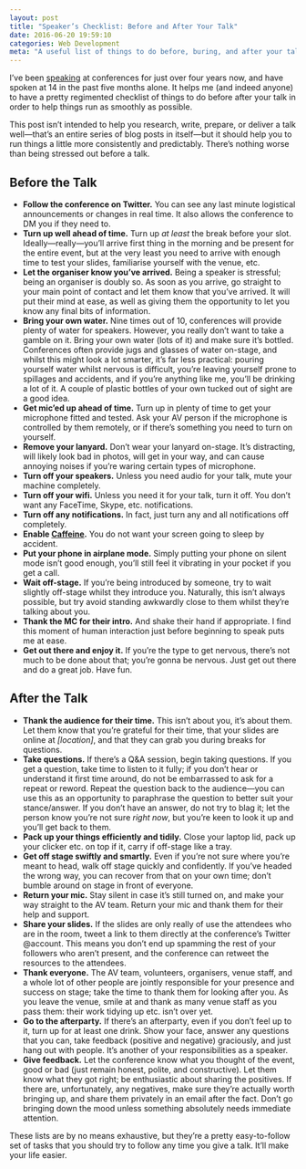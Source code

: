 ```yaml
---
layout: post
title: "Speaker’s Checklist: Before and After Your Talk"
date: 2016-06-20 19:59:10
categories: Web Development
meta: "A useful list of things to do before, buring, and after your talk."
---
```


I’ve been [speaking](/speaking) at conferences for just over four years now, and
have spoken at 14 in the past five months alone. It helps me (and indeed anyone)
to have a pretty regimented checklist of things to do before after your talk in
order to help things run as smoothly as possible.

This post isn’t intended to help you research, write, prepare, or deliver a talk
well—that’s an entire series of blog posts in itself—but it should help you to
run things a little more consistently and predictably. There’s nothing worse
than being stressed out before a talk.

## Before the Talk

* **Follow the conference on Twitter.** You can see any last minute logistical
  announcements or changes in real time. It also allows the conference to DM you
  if they need to.
* **Turn up well ahead of time.** Turn up _at least_ the break before your slot.
  Ideally—really—you’ll arrive first thing in the morning and be present for the
  entire event, but at the very least you need to arrive with enough time to
  test your slides, familiarise yourself with the venue, etc.
* **Let the organiser know you’ve arrived.** Being a speaker is stressful; being
  an organiser is doubly so. As soon as you arrive, go straight to your main
  point of contact and let them know that you’ve arrived. It will put their mind
  at ease, as well as giving them the opportunity to let you know any final bits
  of information.
* **Bring your own water.** Nine times out of 10, conferences will provide
  plenty of water for speakers. However, you really don’t want to take a gamble
  on it. Bring your own water (lots of it) and make sure it’s bottled.
  Conferences often provide jugs and glasses of water on-stage, and whilst this
  might look a lot smarter, it’s far less practical: pouring yourself water
  whilst nervous is difficult, you’re leaving yourself prone to spillages and
  accidents, and if you’re anything like me, you’ll be drinking a lot of it.
  A couple of plastic bottles of your own tucked out of sight are a good idea.
* **Get mic’ed up ahead of time.** Turn up in plenty of time to get your
  microphone fitted and tested. Ask your AV person if the microphone is
  controlled by them remotely, or if there’s something you need to turn on
  yourself.
* **Remove your lanyard.** Don’t wear your lanyard on-stage. It’s distracting,
  will likely look bad in photos, will get in your way, and can cause annoying
  noises if you’re waring certain types of microphone.
* **Turn off your speakers.** Unless you need audio for your talk, mute your
  machine completely.
* **Turn off your wifi.** Unless you need it for your talk, turn it off. You
  don’t want any FaceTime, Skype, etc. notifications.
* **Turn off any notifications.** In fact, just turn any and all notifications
  off completely.
* **Enable
  [Caffeine](https://itunes.apple.com/gb/app/caffeine/id411246225?mt=12).** You
  do not want your screen going to sleep by accident.
* **Put your phone in airplane mode.** Simply putting your phone on silent mode
  isn’t good enough, you’ll still feel it vibrating in your pocket if you get a
  call.
* **Wait off-stage.** If you’re being introduced by someone, try to wait
  slightly off-stage whilst they introduce you. Naturally, this isn’t always
  possible, but try avoid standing awkwardly close to them whilst they’re
  talking about you.
* **Thank the MC for their intro.** And shake their hand if appropriate. I find
  this moment of human interaction just before beginning to speak puts me at
  ease.
* **Get out there and enjoy it.** If you’re the type to get nervous, there’s not
  much to be done about that; you’re gonna be nervous. Just get out there and do
  a great job. Have fun.

## After the Talk

* **Thank the audience for their time.** This isn’t about you, it’s about them.
  Let them know that you’re grateful for their time, that your slides are online
  at <var>[location]</var>, and that they can grab you during breaks for
  questions.
* **Take questions.** If there’s a Q&A session, begin taking questions. If you
  get a question, take time to listen to it fully; if you don’t hear or
  understand it first time around, do not be embarrassed to ask for a repeat or
  reword. Repeat the question back to the audience—you can use this as an
  opportunity to paraphrase the question to better suit your stance/answer. If
  you don’t have an answer, do not try to blag it; let the person know you’re
  not sure _right now_, but you’re keen to look it up and you’ll get back to
  them.
* **Pack up your things efficiently and tidily.** Close your laptop lid, pack up
  your clicker etc. on top if it, carry if off-stage like a tray.
* **Get off stage swiftly and smartly.** Even if you’re not sure where you’re
  meant to head, walk off stage quickly and confidently. If you’ve headed the
  wrong way, you can recover from that on your own time; don’t bumble around on
  stage in front of everyone.
* **Return your mic.** Stay silent in case it’s still turned on, and make your
  way straight to the AV team. Return your mic and thank them for their help and
  support.
* **Share your slides.** If the slides are only really of use the attendees who
  are in the room, tweet a link to them directly at the conference’s Twitter
  @account.
  This means you don’t end up spamming the rest of your followers who aren’t
  present, and the conference can retweet the resources to the attendees.
* **Thank everyone.** The AV team, volunteers, organisers, venue staff, and a
  whole lot of other people are jointly responsible for your presence and
  success on stage; take the time to thank them for looking after you. As you
  leave the venue, smile at and thank as many venue staff as you pass them:
  their work tidying up etc. isn’t over yet.
* **Go to the afterparty.** If there’s an afterparty, even if you don’t feel up
  to it, turn up for at least one drink. Show your face, answer any questions
  that you can, take feedback (positive and negative) graciously, and just hang
  out with people. It’s another of your responsibilities as a speaker.
* **Give feedback.** Let the conference know what you thought of the event, good
  or bad (just remain honest, polite, and constructive). Let them know what they
  got right; be enthusiastic about sharing the positives. If there are,
  unfortunately, any negatives, make sure they’re actually worth bringing up,
  and share them privately in an email after the fact. Don’t go bringing down
  the mood unless something absolutely needs immediate attention.

These lists are by no means exhaustive, but they’re a pretty easy-to-follow set
of tasks that you should try to follow any time you give a talk. It’ll make your
life easier.
